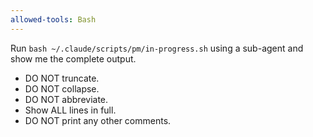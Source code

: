 ```yaml
---
allowed-tools: Bash
---
```


Run `bash ~/.claude/scripts/pm/in-progress.sh` using a sub-agent and show me the complete output.

- DO NOT truncate.
- DO NOT collapse.
- DO NOT abbreviate.
- Show ALL lines in full.
- DO NOT print any other comments.
